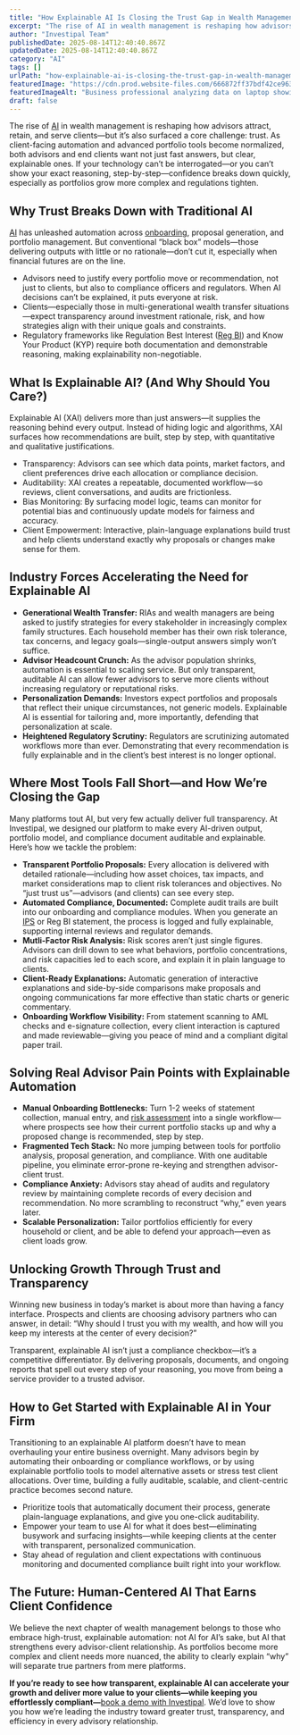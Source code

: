 ```yaml
---
title: "How Explainable AI Is Closing the Trust Gap in Wealth Management"
excerpt: "The rise of AI in wealth management is reshaping how advisors attract, retain, and serve clients-but it’s also surfaced a core challenge: trust."
author: "Investipal Team"
publishedDate: 2025-08-14T12:40:40.867Z
updatedDate: 2025-08-14T12:40:40.867Z
category: "AI"
tags: []
urlPath: "how-explainable-ai-is-closing-the-trust-gap-in-wealth-management"
featuredImage: "https://cdn.prod.website-files.com/666872ff37bdf42ce9637d77/689d91cfed4da7853f72b7e4_pexels-photo-6153354.jpeg"
featuredImageAlt: "Business professional analyzing data on laptop showing AI-driven wealth management transparency and trust"
draft: false
---
```

<p>The rise of <a href="/blog/ai">AI</a> in wealth management is reshaping how advisors attract, retain, and serve clients—but it’s also surfaced a core challenge: trust. As client-facing automation and advanced portfolio tools become normalized, both advisors and end clients want not just fast answers, but clear, explainable ones. If your technology can’t be interrogated—or you can’t show your exact reasoning, step-by-step—confidence breaks down quickly, especially as portfolios grow more complex and regulations tighten.</p>

<h2>Why Trust Breaks Down with Traditional AI</h2>
<p><a href="/blog/ai">AI</a> has unleashed automation across <a href="/blog/onboarding">onboarding</a>, proposal generation, and portfolio management. But conventional “black box” models—those delivering outputs with little or no rationale—don’t cut it, especially when financial futures are on the line.</p>
<ul><li>Advisors need to justify every portfolio move or recommendation, not just to clients, but also to compliance officers and regulators. When AI decisions can’t be explained, it puts everyone at risk.</li><li>Clients—especially those in multi-generational wealth transfer situations—expect transparency around investment rationale, risk, and how strategies align with their unique goals and constraints.</li><li>Regulatory frameworks like Regulation Best Interest (<a href="/features/regulation-best-interest-generator">Reg BI</a>) and Know Your Product (KYP) require both documentation and demonstrable reasoning, making explainability non-negotiable.</li></ul>

<h2>What Is Explainable AI? (And Why Should You Care?)</h2>
<p>Explainable AI (XAI) delivers more than just answers—it supplies the reasoning behind every output. Instead of hiding logic and algorithms, XAI surfaces how recommendations are built, step by step, with quantitative and qualitative justifications.</p>
<ul><li>Transparency: Advisors can see which data points, market factors, and client preferences drive each allocation or compliance decision.</li><li>Auditability: XAI creates a repeatable, documented workflow—so reviews, client conversations, and audits are frictionless.</li><li>Bias Monitoring: By surfacing model logic, teams can monitor for potential bias and continuously update models for fairness and accuracy.</li><li>Client Empowerment: Interactive, plain-language explanations build trust and help clients understand exactly why proposals or changes make sense for them.</li></ul>

<h2>Industry Forces Accelerating the Need for Explainable AI</h2>
<ul><li><strong>Generational Wealth Transfer:</strong> RIAs and wealth managers are being asked to justify strategies for every stakeholder in increasingly complex family structures. Each household member has their own risk tolerance, tax concerns, and legacy goals—single-output answers simply won’t suffice.</li><li><strong>Advisor Headcount Crunch:</strong> As the advisor population shrinks, automation is essential to scaling service. But only transparent, auditable AI can allow fewer advisors to serve more clients without increasing regulatory or reputational risks.</li><li><strong>Personalization Demands:</strong> Investors expect portfolios and proposals that reflect their unique circumstances, not generic models. Explainable AI is essential for tailoring and, more importantly, defending that personalization at scale.</li><li><strong>Heightened Regulatory Scrutiny:</strong> Regulators are scrutinizing automated workflows more than ever. Demonstrating that every recommendation is fully explainable and in the client’s best interest is no longer optional.</li></ul>

<h2>Where Most Tools Fall Short—and How We’re Closing the Gap</h2>
<p>Many platforms tout AI, but very few actually deliver full transparency. At Investipal, we designed our platform to make every AI-driven output, portfolio model, and compliance document auditable and explainable. Here’s how we tackle the problem:</p>
<ul><li><strong>Transparent Portfolio Proposals:</strong> Every allocation is delivered with detailed rationale—including how asset choices, tax impacts, and market considerations map to client risk tolerances and objectives. No “just trust us”—advisors (and clients) can see every step.</li><li><strong>Automated Compliance, Documented:</strong> Complete audit trails are built into our onboarding and compliance modules. When you generate an <a href="/features/investment-policy-statements">IPS</a> or Reg BI statement, the process is logged and fully explainable, supporting internal reviews and regulator demands.</li><li><strong>Mutli-Factor Risk Analysis:</strong> Risk scores aren’t just single figures. Advisors can drill down to see what behaviors, portfolio concentrations, and risk capacities led to each score, and explain it in plain language to clients.</li><li><strong>Client-Ready Explanations:</strong> Automatic generation of interactive explanations and side-by-side comparisons make proposals and ongoing communications far more effective than static charts or generic commentary.</li><li><strong>Onboarding Workflow Visibility:</strong> From statement scanning to AML checks and e-signature collection, every client interaction is captured and made reviewable—giving you peace of mind and a compliant digital paper trail.</li></ul>

<h2>Solving Real Advisor Pain Points with Explainable Automation</h2>
<ul><li><strong>Manual Onboarding Bottlenecks:</strong> Turn 1-2 weeks of statement collection, manual entry, and <a href="/risk-assessment">risk assessment</a> into a single workflow—where prospects see how their current portfolio stacks up and why a proposed change is recommended, step by step.</li><li><strong>Fragmented Tech Stack:</strong> No more jumping between tools for portfolio analysis, proposal generation, and compliance. With one auditable pipeline, you eliminate error-prone re-keying and strengthen advisor-client trust.</li><li><strong>Compliance Anxiety:</strong> Advisors stay ahead of audits and regulatory review by maintaining complete records of every decision and recommendation. No more scrambling to reconstruct “why,” even years later.</li><li><strong>Scalable Personalization:</strong> Tailor portfolios efficiently for every household or client, and be able to defend your approach—even as client loads grow.</li></ul>

<h2>Unlocking Growth Through Trust and Transparency</h2>
<p>Winning new business in today’s market is about more than having a fancy interface. Prospects and clients are choosing advisory partners who can answer, in detail: “Why should I trust you with my wealth, and how will you keep my interests at the center of every decision?”</p>
<p>Transparent, explainable AI isn’t just a compliance checkbox—it’s a competitive differentiator. By delivering proposals, documents, and ongoing reports that spell out every step of your reasoning, you move from being a service provider to a trusted advisor.</p>

<h2>How to Get Started with Explainable AI in Your Firm</h2>
<p>Transitioning to an explainable AI platform doesn’t have to mean overhauling your entire business overnight. Many advisors begin by automating their onboarding or compliance workflows, or by using explainable portfolio tools to model alternative assets or stress test client allocations. Over time, building a fully auditable, scalable, and client-centric practice becomes second nature.</p>
<ul><li>Prioritize tools that automatically document their process, generate plain-language explanations, and give you one-click auditability.</li><li>Empower your team to use AI for what it does best—eliminating busywork and surfacing insights—while keeping clients at the center with transparent, personalized communication.</li><li>Stay ahead of regulation and client expectations with continuous monitoring and documented compliance built right into your workflow.</li></ul>

<h2>The Future: Human-Centered AI That Earns Client Confidence</h2>
<p>We believe the next chapter of wealth management belongs to those who embrace high-trust, explainable automation: not AI for AI’s sake, but AI that strengthens every advisor-client relationship. As portfolios become more complex and client needs more nuanced, the ability to clearly explain “why” will separate true partners from mere platforms.</p>

<p><strong>If you’re ready to see how transparent, explainable AI can accelerate your growth and deliver more value to your clients—while keeping you effortlessly compliant—</strong><a href="/book-a-demo">book a demo with Investipal</a>. We’d love to show you how we’re leading the industry toward greater trust, transparency, and efficiency in every advisory relationship.</p>